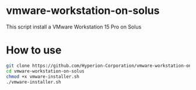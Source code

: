 # vmware-workstation-on-solus
This script install a VMware Workstation 15 Pro on Solus
# How to use
```bash
git clone https://github.com/Hyperion-Corporation/vmware-workstation-on-solus/
cd vmware-workstation-on-solus
chmod +x vmware-installer.sh
./vmware-installer.sh
